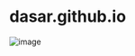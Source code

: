 # dasar.github.io

![image](https://user-images.githubusercontent.com/76187141/129604735-200d2fb3-bdf4-48d8-9679-091ee618a77b.png)


